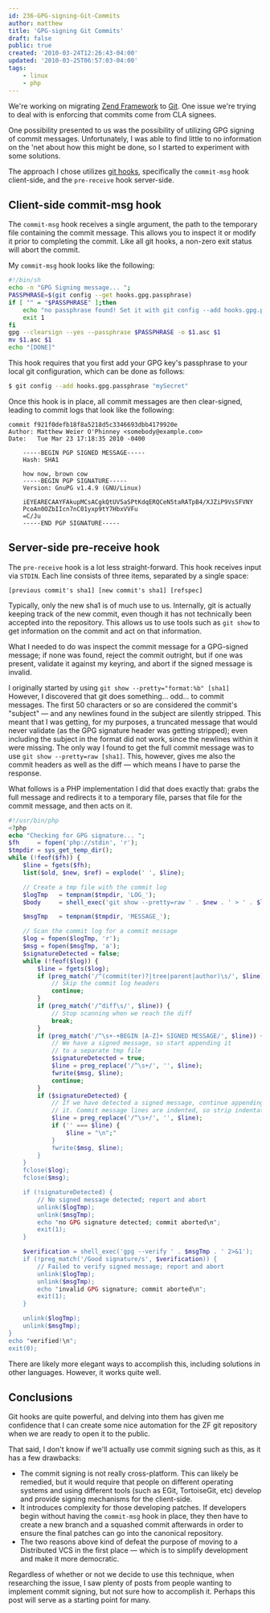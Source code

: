 ```yaml
---
id: 236-GPG-signing-Git-Commits
author: matthew
title: 'GPG-signing Git Commits'
draft: false
public: true
created: '2010-03-24T12:26:43-04:00'
updated: '2010-03-25T06:57:03-04:00'
tags:
    - linux
    - php
---
```

We're working on migrating [Zend Framework](http://framework.zend.com/) to
[Git](http://git-scm.org/). One issue we're trying to deal with is enforcing
that commits come from CLA signees.

One possibility presented to us was the possibility of utilizing GPG signing of
commit messages. Unfortunately, I was able to find little to no information on
the 'net about how this might be done, so I started to experiment with some
solutions.

The approach I chose utilizes [git hooks](http://www.kernel.org/pub/software/scm/git/docs/githooks.html),
specifically the `commit-msg` hook client-side, and the `pre-receive` hook
server-side.

<!--- EXTENDED -->

Client-side commit-msg hook
---------------------------

The `commit-msg` hook receives a single argument, the path to the temporary
file containing the commit message. This allows you to inspect it or modify it
prior to completing the commit. Like all git hooks, a non-zero exit status will
abort the commit.

My `commit-msg` hook looks like the following:

```bash
#!/bin/sh
echo -n "GPG Signing message... ";
PASSPHRASE=$(git config --get hooks.gpg.passphrase)
if [ "" = "$PASSPHRASE" ];then
    echo "no passphrase found! Set it with git config --add hooks.gpg.passphrase <passphrase>"
    exit 1
fi
gpg --clearsign --yes --passphrase $PASSPHRASE -o $1.asc $1
mv $1.asc $1
echo "[DONE]"
```

This hook requires that you first add your GPG key's passphrase to your local
git configuration, which can be done as follows:

```bash
$ git config --add hooks.gpg.passphrase "mySecret"
```

Once this hook is in place, all commit messages are then clear-signed, leading
to commit logs that look like the following:

```git
commit f921f0defb18f8a5218d5c3346693dbb4179920e
Author: Matthew Weier O'Phinney <somebody@example.com>
Date:   Tue Mar 23 17:18:35 2010 -0400

    -----BEGIN PGP SIGNED MESSAGE-----
    Hash: SHA1
    
    how now, brown cow
    -----BEGIN PGP SIGNATURE-----
    Version: GnuPG v1.4.9 (GNU/Linux)
    
    iEYEARECAAYFAkupMCsACgkQtUV5aSPtKdqERQCeN5taRATpB4/XJZiP9Vs5FVNY
    PcoAn0OZbIIcn7nC01yxp9tY7HbxVVFu
    =C/Ju
    -----END PGP SIGNATURE-----
```

Server-side pre-receive hook
----------------------------

The `pre-receive` hook is a lot less straight-forward. This hook receives input
via `STDIN`. Each line consists of three items, separated by a single space:

```
[previous commit's sha1] [new commit's sha1] [refspec]
```

Typically, only the new sha1 is of much use to us. Internally, git is actually
keeping track of the new commit, even though it has not technically been
accepted into the repository. This allows us to use tools such as `git show` to
get information on the commit and act on that information.

What I needed to do was inspect the commit message for a GPG-signed message; if
none was found, reject the commit outright, but if one was present, validate it
against my keyring, and abort if the signed message is invalid.

I originally started by using `git show --pretty="format:%b" [sha1]` However, I
discovered that git does something… odd… to commit messages. The first 50
characters or so are considered the commit's "subject" — and any newlines found
in the subject are silently stripped. This meant that I was getting, for my
purposes, a truncated message that would never validate (as the GPG signature
header was getting stripped); even including the subject in the format did not
work, since the newlines within it were missing. The only way I found to get
the full commit message was to use `git show --pretty=raw [sha1]`. This,
however, gives me also the commit headers as well as the diff — which means I
have to parse the response.

What follows is a PHP implementation I did that does exactly that: grabs the
full message and redirects it to a temporary file, parses that file for the
commit message, and then acts on it.

```php
#!/usr/bin/php
<?php
echo "Checking for GPG signature... ";
$fh     = fopen('php://stdin', 'r');
$tmpdir = sys_get_temp_dir();
while (!feof($fh)) {
    $line = fgets($fh);
    list($old, $new, $ref) = explode(' ', $line);

    // Create a tmp file with the commit log
    $logTmp   = tempnam($tmpdir, 'LOG_');
    $body     = shell_exec('git show --pretty=raw ' . $new . ' > ' . $logTmp);

    $msgTmp   = tempnam($tmpdir, 'MESSAGE_');

    // Scan the commit log for a commit message
    $log = fopen($logTmp, 'r');
    $msg = fopen($msgTmp, 'a');
    $signatureDetected = false;
    while (!feof($log)) {
        $line = fgets($log);
        if (preg_match('/^(commit(ter)?|tree|parent|author)\s/', $line)) {
            // Skip the commit log headers
            continue;
        }
        if (preg_match('/^diff\s/', $line)) {
            // Stop scanning when we reach the diff
            break;
        }
        if (preg_match('/^\s+-+BEGIN [A-Z]+ SIGNED MESSAGE/', $line)) {
            // We have a signed message, so start appending it 
            // to a separate tmp file
            $signatureDetected = true;
            $line = preg_replace('/^\s+/', '', $line);
            fwrite($msg, $line);
            continue;
        }
        if ($signatureDetected) {
            // If we have detected a signed message, continue appending lines to
            // it. Commit message lines are indented, so strip indentation.
            $line = preg_replace('/^\s+/', '', $line);
            if ('' === $line) {
                $line = "\n";"
            }
            fwrite($msg, $line);
        }
    }
    fclose($log);
    fclose($msg);

    if (!signatureDetected) {
        // No signed message detected; report and abort
        unlink($logTmp);
        unlink($msgTmp);
        echo "no GPG signature detected; commit aborted\n";
        exit(1);
    }

    $verification = shell_exec('gpg --verify ' . $msgTmp . ' 2>&1');
    if (!preg_match('/Good signature/s', $verification)) {
        // Failed to verify signed message; report and abort
        unlink($logTmp);
        unlink($msgTmp);
        echo "invalid GPG signature; commit aborted\n";
        exit(1);
    }

    unlink($logTmp);
    unlink($msgTmp);
}
echo "verified!\n";
exit(0);
```

There are likely more elegant ways to accomplish this, including solutions in
other languages. However, it works quite well.

Conclusions
-----------

Git hooks are quite powerful, and delving into them has given me confidence
that I can create some nice automation for the ZF git repository when we are
ready to open it to the public.

That said, I don't know if we'll actually use commit signing such as this, as
it has a few drawbacks:

- The commit signing is not really cross-platform. This can likely be remedied,
  but it would require that people on different operating systems and using
  different tools (such as EGit, TortoiseGit, etc) develop and provide signing
  mechanisms for the client-side.
- It introduces complexity for those developing patches. If developers begin
  without having the `commit-msg` hook in place, they then have to create a new
  branch and a squashed commit afterwards in order to ensure the final patches
  can go into the canonical repository.
- The two reasons above kind of defeat the purpose of moving to a Distributed
  VCS in the first place — which is to simplify development and make it more
  democratic.

Regardless of whether or not we decide to use this technique, when researching
the issue, I saw plenty of posts from people wanting to implement commit
signing, but not sure how to accomplish it. Perhaps this post will serve as a
starting point for many.
